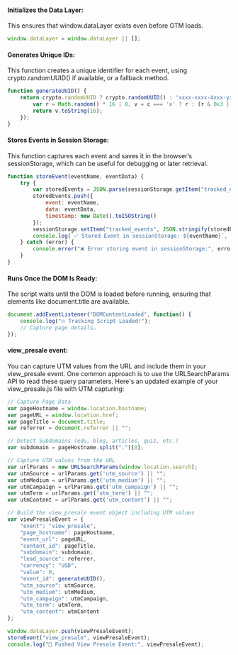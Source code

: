 #### Initializes the Data Layer:
This ensures that window.dataLayer exists even before GTM loads.
```javascript
window.dataLayer = window.dataLayer || [];
```

#### Generates Unique IDs:
This function creates a unique identifier for each event, using crypto.randomUUID() if available, or a fallback method.
```javascript
function generateUUID() {
    return crypto.randomUUID ? crypto.randomUUID() : 'xxxx-xxxx-4xxx-yxxx-xxxx'.replace(/[xy]/g, function(c) {
        var r = Math.random() * 16 | 0, v = c === 'x' ? r : (r & 0x3 | 0x8);
        return v.toString(16);
    });
}
```

#### Stores Events in Session Storage:
This function captures each event and saves it in the browser’s sessionStorage, which can be useful for debugging or later retrieval.
```javascript
function storeEvent(eventName, eventData) {
    try {
        var storedEvents = JSON.parse(sessionStorage.getItem("tracked_events")) || [];
        storedEvents.push({
            event: eventName,
            data: eventData,
            timestamp: new Date().toISOString()
        });
        sessionStorage.setItem("tracked_events", JSON.stringify(storedEvents));
        console.log(`✅ Stored Event in sessionStorage: ${eventName}`, eventData);
    } catch (error) {
        console.error("❌ Error storing event in sessionStorage:", error);
    }
}
```

#### Runs Once the DOM Is Ready:
The script waits until the DOM is loaded before running, ensuring that elements like document.title are available.
```javascript
document.addEventListener("DOMContentLoaded", function() {
    console.log("🔥 Tracking Script Loaded!");
    // Capture page details…
});
```

#### view_presale event:
You can capture UTM values from the URL and include them in your view_presale event. One common approach is to use the URLSearchParams API to read these query parameters. Here's an updated example of your view_presale.js file with UTM capturing:
```javascript
// Capture Page Data
var pageHostname = window.location.hostname;
var pageURL = window.location.href;
var pageTitle = document.title;
var referrer = document.referrer || "";

// Detect Subdomains (edu, blog, articles, quiz, etc.)
var subdomain = pageHostname.split(".")[0];

// Capture UTM values from the URL
var urlParams = new URLSearchParams(window.location.search);
var utmSource = urlParams.get('utm_source') || "";
var utmMedium = urlParams.get('utm_medium') || "";
var utmCampaign = urlParams.get('utm_campaign') || "";
var utmTerm = urlParams.get('utm_term') || "";
var utmContent = urlParams.get('utm_content') || "";

// Build the view_presale event object including UTM values
var viewPresaleEvent = {
    "event": "view_presale",
    "page_hostname": pageHostname,
    "event_url": pageURL,
    "content_id": pageTitle,
    "subdomain": subdomain,
    "lead_source": referrer,
    "currency": "USD",
    "value": 0,
    "event_id": generateUUID(),
    "utm_source": utmSource,
    "utm_medium": utmMedium,
    "utm_campaign": utmCampaign,
    "utm_term": utmTerm,
    "utm_content": utmContent
};

window.dataLayer.push(viewPresaleEvent);
storeEvent("view_presale", viewPresaleEvent);
console.log("📢 Pushed View Presale Event:", viewPresaleEvent);
```

